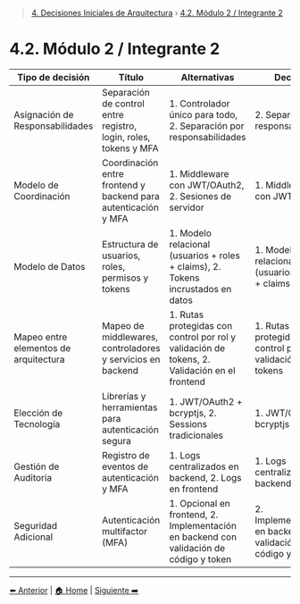 > [4. Decisiones Iniciales de Arquitectura](../4.md) › [4.2. Módulo 2 / Integrante 2](4.2.md)

# 4.2. Módulo 2 / Integrante 2

| Tipo de decisión                 | Título                                                                 | Alternativas                                                                                             | Decisión                                                    |
|----------------------------------|------------------------------------------------------------------------|----------------------------------------------------------------------------------------------------------|-------------------------------------------------------------|
| Asignación de Responsabilidades  | Separación de control entre registro, login, roles, tokens y MFA       | 1. Controlador único para todo, 2. Separación por responsabilidades                                     | 2. Separación por responsabilidades                         |
| Modelo de Coordinación           | Coordinación entre frontend y backend para autenticación y MFA         | 1. Middleware con JWT/OAuth2, 2. Sesiones de servidor                                                 | 1. Middleware con JWT/OAuth2                                 |
| Modelo de Datos                  | Estructura de usuarios, roles, permisos y tokens                       | 1. Modelo relacional (usuarios + roles + claims), 2. Tokens incrustados en datos                        | 1. Modelo relacional (usuarios + roles + claims)           |
| Mapeo entre elementos de arquitectura | Mapeo de middlewares, controladores y servicios en backend              | 1. Rutas protegidas con control por rol y validación de tokens, 2. Validación en el frontend            | 1. Rutas protegidas con control por rol y validación de tokens |
| Elección de Tecnología           | Librerías y herramientas para autenticación segura                     | 1. JWT/OAuth2 + bcryptjs, 2. Sessions tradicionales                                                     | 1. JWT/OAuth2 + bcryptjs                                     |
| Gestión de Auditoría             | Registro de eventos de autenticación y MFA                             | 1. Logs centralizados en backend, 2. Logs en frontend                                                   | 1. Logs centralizados en backend                             |
| Seguridad Adicional              | Autenticación multifactor (MFA)                                        | 1. Opcional en frontend, 2. Implementación en backend con validación de código y token                  | 2. Implementación en backend con validación de código y token |

---

[⬅️ Anterior](../4.1/4.1.md) | [🏠 Home](../../README.md) | [Siguiente ➡️](../4.3/4.3.md)